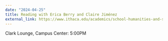 ```yaml
---
date: "2024-04-25"
title: Reading with Erica Berry and Claire Jiménez
external_link: https://www.ithaca.edu/academics/school-humanities-and-sciences/writing/new-voices-festival/2024-festival
---
```


Clark Lounge, Campus Center: 5:00PM